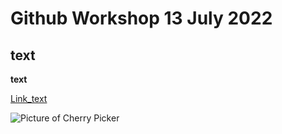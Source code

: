 # Github Workshop 13 July 2022

## text

**text**

[Link_text](https://github.com/angscang/BrockU-Github-6July22/blob/main/)

![Picture of Cherry Picker](arcade-Fishtail.png)
